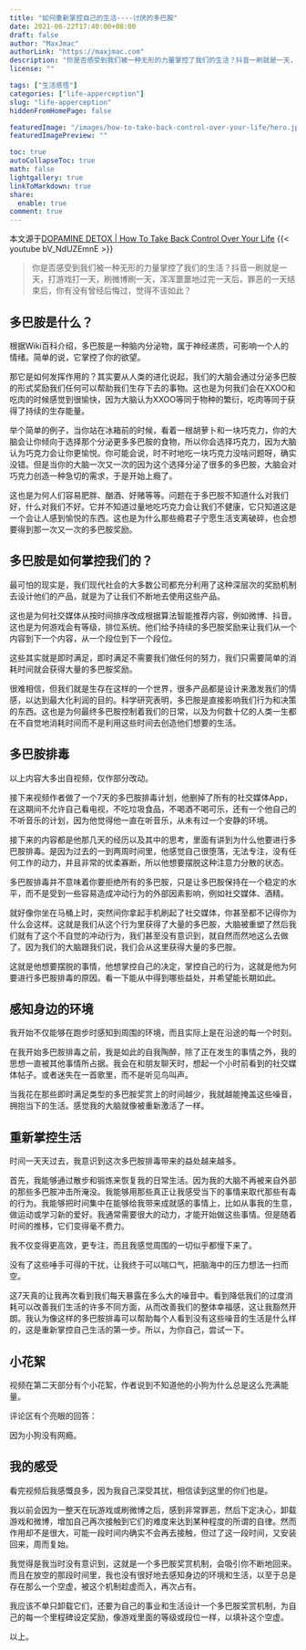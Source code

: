 ```yaml
---
title: "如何重新掌控自己的生活----讨厌的多巴胺"
date: 2021-06-22T17:40:00+08:00
draft: false
author: "MaxJmac"
authorLink: "https://maxjmac.com"
description: "你是否感受到我们被一种无形的力量掌控了我们的生活？抖音一刷就是一天，打游戏打一天，刷微博刷一天，浑浑噩噩地过完一天后，罪恶的一天结束后，你有没有曾经后悔过，觉得不该如此？"
license: ""

tags: ["生活感悟"]
categories: ["life-apperception"]
slug: "life-apperception"
hiddenFromHomePage: false

featuredImage: "/images/how-to-take-back-control-over-your-life/hero.jpg"
featuredImagePreview: ""

toc: true
autoCollapseToc: true
math: false
lightgallery: true
linkToMarkdown: true
share:
  enable: true
comment: true
---
```


本文源于[DOPAMINE DETOX | How To Take Back Control Over Your Life](https://www.youtube.com/watch?v=bV_NdUZEmnE)
{{< youtube bV_NdUZEmnE >}}

> 你是否感受到我们被一种无形的力量掌控了我们的生活？抖音一刷就是一天，打游戏打一天，刷微博刷一天，浑浑噩噩地过完一天后，罪恶的一天结束后，你有没有曾经后悔过，觉得不该如此？

## 多巴胺是什么？

根据Wiki百科介绍，多巴胺是一种脑内分泌物，属于神经递质，可影响一个人的情绪。简单的说，它掌控了你的欲望。

那它是如何发挥作用的？其实要从人类的进化说起，我们的大脑会通过分泌多巴胺的形式奖励我们任何可以帮助我们生存下去的事物。这也是为何我们会在XXOO和吃肉的时候感觉到很愉快，因为大脑认为XXOO等同于物种的繁衍，吃肉等同于获得了持续的生存能量。

举个简单的例子，当你站在冰箱前的时候，看着一根胡萝卜和一块巧克力，你的大脑会让你倾向于选择那个分泌更多多巴胺的食物，所以你会选择巧克力，因为大脑认为巧克力会让你更愉悦。你可能会说，时不时地吃一块巧克力没啥问题呀，确实没错。但是当你的大脑一次又一次的因为这个选择分泌了很多的多巴胺，大脑会对巧克力创造一种急切的需求，于是开始上瘾了。

这也是为何人们容易肥胖、酗酒、好赌等等。问题在于多巴胺不知道什么对我们好，什么对我们不好。它并不知道过量地吃巧克力会让我们不健康，它只知道这是一个会让人感到愉悦的东西。这也是为什么那些瘾君子宁愿生活支离破碎，也会想要得到那一次又一次的多巴胺奖励。

## 多巴胺是如何掌控我们的？

最可怕的现实是，我们现代社会的大多数公司都充分利用了这种深层次的奖励机制去设计他们的产品，就是为了让我们不断地去使用这些产品。

这也是为何社交媒体从按时间排序改成根据算法智能推荐内容，例如微博、抖音。这也是为何游戏会有等级，排位系统。他们给予持续的多巴胺奖励来让我们从一个内容到下一个内容，从一个段位到下一个段位。

这些其实就是即时满足，即时满足不需要我们做任何的努力，我们只需要简单的消耗时间就会获得大量的多巴胺奖励。

很难相信，但我们就是生存在这样的一个世界，很多产品都是设计来激发我们的情感，以达到最大化利润的目的。科学研究表明，多巴胺是直接影响我们行为和决策的东西。这也是为何最终多巴胺控制着我们的日常，以及为何数十亿的人类一生都在不自觉地消耗时间而不是利用这些时间去创造他们想要的生活。

## 多巴胺排毒

以上内容大多出自视频，仅作部分改动。

接下来视频作者做了一个7天的多巴胺排毒计划，他删掉了所有的社交媒体App，在这期间不允许自己看电视，不吃垃圾食品，不喝酒不喝可乐，还有一个他自己的不听音乐的计划，因为他觉得他一直在听音乐，从未有过一个安静的环境。

接下来的内容都是他那几天的经历以及其中的思考，里面有讲到为什么他要进行多巴胺排毒。是因为过去的一到两周时间里，他感觉自己很堕落，无法专注，没有任何工作的动力，并且非常的优柔寡断，所以他想要摆脱这种注意力分散的状态。

多巴胺排毒并不意味着你要拒绝所有的多巴胺，只是让多巴胺保持在一个稳定的水平，而不是受到一些容易造成冲动行为的外部因素影响，例如社交媒体、酒精。

就好像你坐在马桶上时，突然间你拿起手机刷起了社交媒体，你甚至都不记得你为什么会这样。这就是我们从这个行为里获得了大量的多巴胺，大脑被重塑了然后我们就有了这个不自觉的冲动行为，我们甚至没有意识到，就自然而然地这么去做了。因为我们的大脑跟我们说，我们会从这里获得大量的多巴胺。

这就是他想要摆脱的事情，他想掌控自己的决定，掌控自己的行为，这就是他为何要进行多巴胺排毒的原因。看一下能从中得到哪些益处，并希望能长期如此。

## 感知身边的环境

我开始不仅能够在跑步时感知到周围的环境，而且实际上是在沿途的每一个时刻。

在我开始多巴胺排毒之前，我是如此的自我陶醉，除了正在发生的事情之外，我的思想一直被其他事情所占据。我会在和朋友聊天时，想起一个小时前看到的社交媒体帖子。或者迷失在一首歌里，而不是听见鸟叫声。

当我花在那些即时满足类型的多巴胺奖赏上的时间越少，我就越能掩盖这些噪音，拥抱当下的生活。感觉我的大脑就像被重新激活了一样。

## 重新掌控生活

时间一天天过去，我意识到这次多巴胺排毒带来的益处越来越多。

首先，我能够通过散步和锻炼来恢复我的日常生活。因为我的大脑不再被来自外部的那些多巴胺冲击所淹没。我能够用那些真正让我感受当下的事情来取代那些有毒的行为。我能够把时间集中在能够给我带来成就感的事情上，比如从事我的生意，做运动或学习新的爱好。我通常需要很大的动力，才能开始做这些事情。但是随着时间的推移，它们变得毫不费力。

我不仅变得更高效，更专注，而且我感觉周围的一切似乎都慢下来了。

没有了这些唾手可得的干扰，让我终于可以喘口气，把脑海中的压力想法一扫而空。

这7天真的让我再次看到我们每天暴露在多么大的噪音中。看到降低我们的过度消耗可以改善我们生活的许多不同方面，从而改善我们的整体幸福感，这让我豁然开朗。我认为像这样的多巴胺排毒可以帮助每个人看到没有这些噪音的生活是什么样的，这是重新掌控自己生活的第一步。所以，为你自己，尝试一下。

## 小花絮

视频在第二天部分有个小花絮，作者说到不知道他的小狗为什么总是这么充满能量。

评论区有个亮眼的回答：

因为小狗没有网瘾。

## 我的感受

看完视频后我感慨良多，因为我自己深受其扰，相信读到这里的你们也是。

我以前会因为一整天在玩游戏或刷微博之后，感到非常罪恶，然后下定决心，卸载游戏和微博，增加自己再次接触到它们的难度来达到某种程度的所谓的自律。然而作用却不是很大，可能一段时间内确实不会再去接触，但过了这一段时间，又安装回来，周而复始。

我觉得是我当时没有意识到，这就是一个多巴胺奖赏机制，会吸引你不断地回来。而且在放空的那段时间里，我也没有很好地去感知身边的环境和生活，以至于总是存在那么一个空虚，被这个机制趁虚而入，再次占有。

我应该不单只卸载它们，还要为自己的事业和生活设计一个多巴胺奖赏机制，为自己的每一个里程碑设定奖励，像游戏里面的等级或段位一样，以填补这个空虚。


以上。